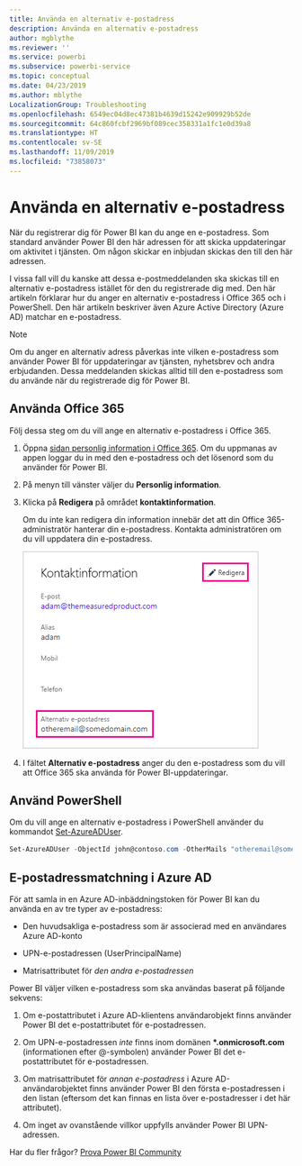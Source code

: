 ```yaml
---
title: Använda en alternativ e-postadress
description: Använda en alternativ e-postadress
author: mgblythe
ms.reviewer: ''
ms.service: powerbi
ms.subservice: powerbi-service
ms.topic: conceptual
ms.date: 04/23/2019
ms.author: mblythe
LocalizationGroup: Troubleshooting
ms.openlocfilehash: 6549ec04d8ec47381b4639d15242e909929b52de
ms.sourcegitcommit: 64c860fcbf2969bf089cec358331a1fc1e0d39a8
ms.translationtype: HT
ms.contentlocale: sv-SE
ms.lasthandoff: 11/09/2019
ms.locfileid: "73858073"
---
```

# <a name="use-an-alternate-email-address"></a>Använda en alternativ e-postadress

När du registrerar dig för Power BI kan du ange en e-postadress. Som standard använder Power BI den här adressen för att skicka uppdateringar om aktivitet i tjänsten. Om någon skickar en inbjudan skickas den till den här adressen.

I vissa fall vill du kanske att dessa e-postmeddelanden ska skickas till en alternativ e-postadress istället för den du registrerade dig med. Den här artikeln förklarar hur du anger en alternativ e-postadress i Office 365 och i PowerShell. Den här artikeln beskriver även Azure Active Directory (Azure AD) matchar en e-postadress.

> [!NOTE]
> Om du anger en alternativ adress påverkas inte vilken e-postadress som använder Power BI för uppdateringar av tjänsten, nyhetsbrev och andra erbjudanden. Dessa meddelanden skickas alltid till den e-postadress som du använde när du registrerade dig för Power BI.

## <a name="use-office-365"></a>Använda Office 365

Följ dessa steg om du vill ange en alternativ e-postadress i Office 365.

1. Öppna [sidan personlig information i Office 365](https://portal.office.com/account/#personalinfo). Om du uppmanas av appen loggar du in med den e-postadress och det lösenord som du använder för Power BI.

1. På menyn till vänster väljer du **Personlig information**.

1. Klicka på **Redigera** på området **kontaktinformation**.

    Om du inte kan redigera din information innebär det att din Office 365-administratör hanterar din e-postadress. Kontakta administratören om du vill uppdatera din e-postadress.

    ![Kontaktinformation](media/service-admin-alternate-email-address-for-power-bi/contact-details.png)

1. I fältet **Alternativ e-postadress** anger du den e-postadress som du vill att Office 365 ska använda för Power BI-uppdateringar.

## <a name="use-powershell"></a>Använd PowerShell

Om du vill ange en alternativ e-postadress i PowerShell använder du kommandot [Set-AzureADUser](/powershell/module/azuread/set-azureaduser/).

```powershell
Set-AzureADUser -ObjectId john@contoso.com -OtherMails "otheremail@somedomain.com"
```

## <a name="email-address-resolution-in-azure-ad"></a>E-postadressmatchning i Azure AD

För att samla in en Azure AD-inbäddningstoken för Power BI kan du använda en av tre typer av e-postadress:

* Den huvudsakliga e-postadress som är associerad med en användares Azure AD-konto

* UPN-e-postadressen (UserPrincipalName)

* Matrisattributet för *den andra e-postadressen*

Power BI väljer vilken e-postadress som ska användas baserat på följande sekvens:

1. Om e-postattributet i Azure AD-klientens användarobjekt finns använder Power BI det e-postattributet för e-postadressen.

1. Om UPN-e-postadressen *inte* finns inom domänen **\*.onmicrosoft.com** (informationen efter \@-symbolen) använder Power BI det e-postattributet för e-postadressen.

1. Om matrisattributet för *annan e-postadress* i Azure AD-användarobjektet finns använder Power BI den första e-postadressen i den listan (eftersom det kan finnas en lista över e-postadresser i det här attributet).

1. Om inget av ovanstående villkor uppfylls använder Power BI UPN-adressen.

Har du fler frågor? [Prova Power BI Community](https://community.powerbi.com/)